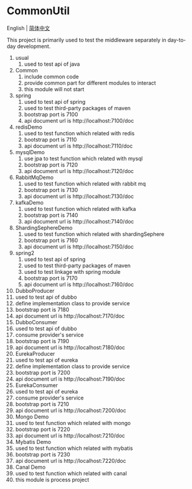 # CommonUtil

English | [简体中文](https://github.com/cartoonYu/CommonUtil/blob/main/README-ZN.md)

This project is primarily used to test the middleware separately in day-to-day development.
1. usual
   1. used to test api of java
2. Common
   1. include common code
   2. provide common part for different modules to interact
   3. this module will not start
3. spring
   1. used to test api of spring
   2. used to test third-party packages of maven
   3. bootstrap port is 7100
   4. api document url is http://localhost:7100/doc
4. redisDemo
   1. used to test function which related with redis
   2. bootstrap port is 7110
   3. api document url is http://localhost:7110/doc
5. mysqlDemo
   1. use jpa to test function which related with mysql
   2. bootstrap port is 7120
   3. api document url is http://localhost:7120/doc
6. RabbitMqDemo
   1. used to test function which related with rabbit mq
   2. bootstrap port is 7130
   3. api document url is http://localhost:7130/doc
7. kafkaDemo
   1. used to test function which related with kafka
   2. bootstrap port is 7140
   3. api document url is http://localhost:7140/doc
8. ShardingSephereDemo
   1. used to test function which related with shardingSephere
   2. bootstrap port is 7160
   3. api document url is http://localhost:7150/doc
9. spring2
   1. used to test api of spring
   2. used to test third-party packages of maven
   3. used to test linkage with spring module
   3. bootstrap port is 7170
   4. api document url is http://localhost:7160/doc
10. DubboProducer
   1. used to test api of dubbo
   2. define implementation class to provide service
   3. bootstrap port is 7180
   4. api document url is http://localhost:7170/doc
11. DubboConsumer
   1. used to test api of dubbo
   2. consume provider's service
   3. bootstrap port is 7190
   4. api document url is http://localhost:7180/doc
12. EurekaProducer
   1. used to test api of eureka
   2. define implementation class to provide service
   3. bootstrap port is 7200
   4. api document url is http://localhost:7190/doc
13. EurekaConsumer
   1. used to test api of eureka
   2. consume provider's service
   3. bootstrap port is 7210
   4. api document url is http://localhost:7200/doc
14. Mongo Demo
   1. used to test function which related with mongo
   2. bootstrap port is 7220
   3. api document url is http://localhost:7210/doc
15. Mybatis Demo
   1. used to test function which related with mybatis
   2. bootstrap port is 7230
   3. api document url is http://localhost:7220/doc
16. Canal Demo
   1. used to test function which related with canal
   2. this module is process project
